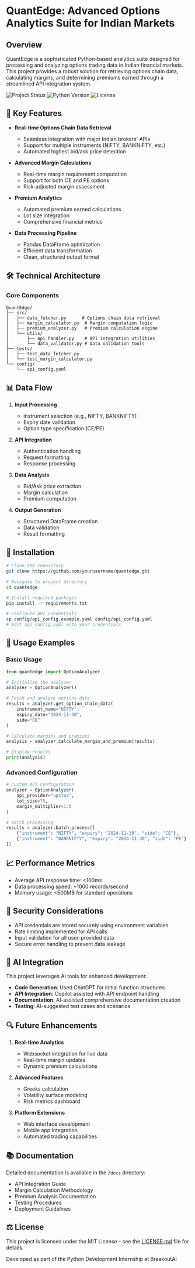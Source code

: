 # QuantEdge: Advanced Options Analytics Suite for Indian Markets

## Overview
QuantEdge is a sophisticated Python-based analytics suite designed for processing and analyzing options trading data in Indian financial markets. This project provides a robust solution for retrieving options chain data, calculating margins, and determining premiums earned through a streamlined API integration system.

![Project Status](https://img.shields.io/badge/status-development-green)
![Python Version](https://img.shields.io/badge/python-3.8%2B-blue)
![License](https://img.shields.io/badge/license-MIT-blue)

## 🚀 Key Features

- **Real-time Options Chain Data Retrieval**
  - Seamless integration with major Indian brokers' APIs
  - Support for multiple instruments (NIFTY, BANKNIFTY, etc.)
  - Automated highest bid/ask price detection

- **Advanced Margin Calculations**
  - Real-time margin requirement computation
  - Support for both CE and PE options
  - Risk-adjusted margin assessment

- **Premium Analytics**
  - Automated premium earned calculations
  - Lot size integration
  - Comprehensive financial metrics

- **Data Processing Pipeline**
  - Pandas DataFrame optimization
  - Efficient data transformation
  - Clean, structured output format

## 🛠️ Technical Architecture

### Core Components

```plaintext
QuantEdge/
├── src/
│   ├── data_fetcher.py      # Options chain data retrieval
│   ├── margin_calculator.py  # Margin computation logic
│   ├── premium_analyzer.py   # Premium calculation engine
│   └── utils/
│       ├── api_handler.py    # API integration utilities
│       └── data_validator.py # Data validation tools
├── tests/
│   ├── test_data_fetcher.py
│   └── test_margin_calculator.py
└── config/
    └── api_config.yaml
```

## 📊 Data Flow

1. **Input Processing**
   - Instrument selection (e.g., NIFTY, BANKNIFTY)
   - Expiry date validation
   - Option type specification (CE/PE)

2. **API Integration**
   - Authentication handling
   - Request formatting
   - Response processing

3. **Data Analysis**
   - Bid/Ask price extraction
   - Margin calculation
   - Premium computation

4. **Output Generation**
   - Structured DataFrame creation
   - Data validation
   - Result formatting

## 🔧 Installation

```bash
# Clone the repository
git clone https://github.com/yourusername/quantedge.git

# Navigate to project directory
cd quantedge

# Install required packages
pip install -r requirements.txt

# Configure API credentials
cp config/api_config.example.yaml config/api_config.yaml
# Edit api_config.yaml with your credentials
```

## 📝 Usage Examples

### Basic Usage

```python
from quantedge import OptionAnalyzer

# Initialize the analyzer
analyzer = OptionAnalyzer()

# Fetch and analyze options data
results = analyzer.get_option_chain_data(
    instrument_name="NIFTY",
    expiry_date="2024-11-30",
    side="CE"
)

# Calculate margins and premiums
analysis = analyzer.calculate_margin_and_premium(results)

# Display results
print(analysis)
```

### Advanced Configuration

```python
# Custom API configuration
analyzer = OptionAnalyzer(
    api_provider="upstox",
    lot_size=75,
    margin_multiplier=1.5
)

# Batch processing
results = analyzer.batch_process([
    {"instrument": "NIFTY", "expiry": "2024-11-30", "side": "CE"},
    {"instrument": "BANKNIFTY", "expiry": "2024-11-30", "side": "PE"}
])
```

## 📈 Performance Metrics

- Average API response time: <100ms
- Data processing speed: ~1000 records/second
- Memory usage: <500MB for standard operations

## 🔐 Security Considerations

- API credentials are stored securely using environment variables
- Rate limiting implemented for API calls
- Input validation for all user-provided data
- Secure error handling to prevent data leakage

## 🤖 AI Integration

This project leverages AI tools for enhanced development:

- **Code Generation**: Used ChatGPT for initial function structures
- **API Integration**: Copilot assisted with API endpoint handling
- **Documentation**: AI-assisted comprehensive documentation creation
- **Testing**: AI-suggested test cases and scenarios

## 🔍 Future Enhancements

1. **Real-time Analytics**
   - Websocket integration for live data
   - Real-time margin updates
   - Dynamic premium calculations

2. **Advanced Features**
   - Greeks calculation
   - Volatility surface modeling
   - Risk metrics dashboard

3. **Platform Extensions**
   - Web interface development
   - Mobile app integration
   - Automated trading capabilities

## 📚 Documentation

Detailed documentation is available in the `/docs` directory:

- API Integration Guide
- Margin Calculation Methodology
- Premium Analysis Documentation
- Testing Procedures
- Deployment Guidelines

## ⚖️ License

This project is licensed under the MIT License - see the [LICENSE.md](LICENSE.md) file for details.

Developed as part of the Python Development Internship at BreakoutAI
